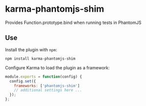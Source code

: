 # karma-phantomjs-shim

Provides Function.prototype.bind when running tests in PhantomJS

## Use

Install the plugin with `npm`:

    npm install karma-phantomjs-shim

Configure Karma to load the plugin as a framework:

```js
module.exports = function(config) {
  config.set({
    frameworks: ['phantomjs-shim']
    // additional settings here ...
  });
};
```
